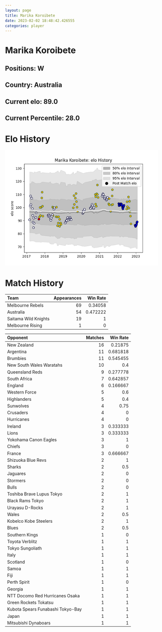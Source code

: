 ```yaml
---  
layout: page  
title: Marika Koroibete  
date: 2023-02-02 18:48:42.426555  
categories: player  
---
```

# Marika Koroibete

## Positions: W

## Country: Australia

## Current elo: 89.0

## Current Percentile: 28.0

# Elo History


![elo history](history_MarikaKoroibete.png)
# Match History


| Team                 |   Appearances |   Win Rate |
|:---------------------|--------------:|-----------:|
| Melbourne Rebels     |            69 |   0.34058  |
| Australia            |            54 |   0.472222 |
| Saitama Wild Knights |            19 |   1        |
| Melbourne Rising     |             1 |   0        |

| Opponent                          |   Matches |   Win Rate |
|:----------------------------------|----------:|-----------:|
| New Zealand                       |        16 |   0.21875  |
| Argentina                         |        11 |   0.681818 |
| Brumbies                          |        11 |   0.545455 |
| New South Wales Waratahs          |        10 |   0.4      |
| Queensland Reds                   |         9 |   0.277778 |
| South Africa                      |         7 |   0.642857 |
| England                           |         6 |   0.166667 |
| Western Force                     |         5 |   0.6      |
| Highlanders                       |         5 |   0.4      |
| Sunwolves                         |         4 |   0.75     |
| Crusaders                         |         4 |   0        |
| Hurricanes                        |         4 |   0        |
| Ireland                           |         3 |   0.333333 |
| Lions                             |         3 |   0.333333 |
| Yokohama Canon Eagles             |         3 |   1        |
| Chiefs                            |         3 |   0        |
| France                            |         3 |   0.666667 |
| Shizuoka Blue Revs                |         2 |   1        |
| Sharks                            |         2 |   0.5      |
| Jaguares                          |         2 |   0        |
| Stormers                          |         2 |   0        |
| Bulls                             |         2 |   0        |
| Toshiba Brave Lupus Tokyo         |         2 |   1        |
| Black Rams Tokyo                  |         2 |   1        |
| Urayasu D-Rocks                   |         2 |   1        |
| Wales                             |         2 |   0.5      |
| Kobelco Kobe Steelers             |         2 |   1        |
| Blues                             |         2 |   0.5      |
| Southern Kings                    |         1 |   0        |
| Toyota Verblitz                   |         1 |   1        |
| Tokyo Sungoliath                  |         1 |   1        |
| Italy                             |         1 |   1        |
| Scotland                          |         1 |   0        |
| Samoa                             |         1 |   1        |
| Fiji                              |         1 |   1        |
| Perth Spirit                      |         1 |   0        |
| Georgia                           |         1 |   1        |
| NTT Docomo Red Hurricanes Osaka   |         1 |   1        |
| Green Rockets Tokatsu             |         1 |   1        |
| Kubota Spears Funabashi Tokyo-Bay |         1 |   1        |
| Japan                             |         1 |   1        |
| Mitsubishi Dynaboars              |         1 |   1        |